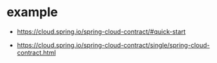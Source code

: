 # example

* https://cloud.spring.io/spring-cloud-contract/#quick-start

* https://cloud.spring.io/spring-cloud-contract/single/spring-cloud-contract.html